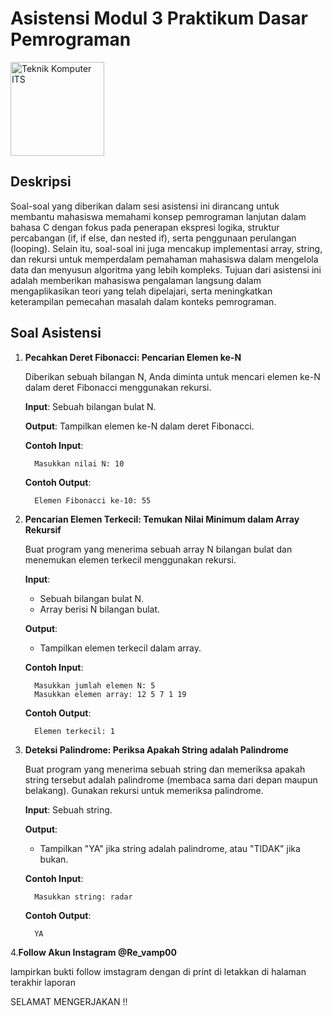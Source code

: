 # Asistensi Modul 3 Praktikum Dasar Pemrograman

<img src="https://www.its.ac.id/komputer/wp-content/uploads/sites/28/2018/03/image10.png" alt="Teknik Komputer ITS" width="150" height="150">

## Deskripsi

Soal-soal yang diberikan dalam sesi asistensi ini dirancang untuk membantu mahasiswa memahami konsep pemrograman lanjutan dalam bahasa C dengan fokus pada penerapan ekspresi logika, struktur percabangan (if, if else, dan nested if), serta penggunaan perulangan (looping). Selain itu, soal-soal ini juga mencakup implementasi array, string, dan rekursi untuk memperdalam pemahaman mahasiswa dalam mengelola data dan menyusun algoritma yang lebih kompleks. Tujuan dari asistensi ini adalah memberikan mahasiswa pengalaman langsung dalam mengaplikasikan teori yang telah dipelajari, serta meningkatkan keterampilan pemecahan masalah dalam konteks pemrograman.

## Soal Asistensi

1. **Pecahkan Deret Fibonacci: Pencarian Elemen ke-N**

   Diberikan sebuah bilangan N, Anda diminta untuk mencari elemen ke-N dalam deret Fibonacci menggunakan rekursi.
   
      __Input__: Sebuah bilangan bulat N.

      __Output__: Tampilkan elemen ke-N dalam deret Fibonacci.

   __Contoh Input__:

         Masukkan nilai N: 10

   __Contoh Output__:

         Elemen Fibonacci ke-10: 55


2. **Pencarian Elemen Terkecil: Temukan Nilai Minimum dalam Array Rekursif**

   Buat program yang menerima sebuah array N bilangan bulat dan menemukan elemen terkecil menggunakan rekursi.

   __Input__:
   
      - Sebuah bilangan bulat N.
      - Array berisi N bilangan bulat.

     __Output__:

      - Tampilkan elemen terkecil dalam array.

      __Contoh Input__:

         Masukkan jumlah elemen N: 5
         Masukkan elemen array: 12 5 7 1 19

      __Contoh Output__:

         Elemen terkecil: 1


3. **Deteksi Palindrome: Periksa Apakah String adalah Palindrome**

   Buat program yang menerima sebuah string dan memeriksa apakah string tersebut adalah palindrome (membaca sama dari depan maupun belakang). Gunakan rekursi untuk memeriksa palindrome.
   
   __Input__: Sebuah string.

   __Output__: 
      
      - Tampilkan "YA" jika string adalah palindrome, atau "TIDAK" jika bukan.
  
      __Contoh Input__:

         Masukkan string: radar

      __Contoh Output__:

         YA


4.**Follow Akun Instagram @Re_vamp00**

   lampirkan bukti follow imstagram dengan di print di letakkan di halaman terakhir laporan

SELAMAT MENGERJAKAN !!
